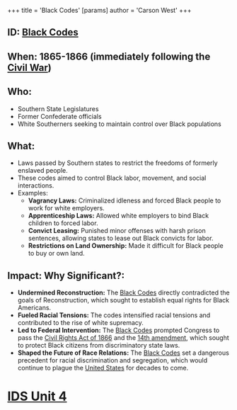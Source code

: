 +++
 title = 'Black Codes'
[params]
	author = 'Carson West'
+++
## ID: [Black Codes](./../black-codes/) 
## When: 1865-1866 (immediately following the [Civil War](./../civil-war/))

## Who: 
* Southern State Legislatures 
* Former Confederate officials
* White Southerners seeking to maintain control over Black populations

## What: 
* Laws passed by Southern states to restrict the freedoms of formerly enslaved people.
* These codes aimed to control Black labor, movement, and social interactions.
* Examples:
    * **Vagrancy Laws:**  Criminalized idleness and forced Black people to work for white employers.
    * **Apprenticeship Laws:** Allowed white employers to bind Black children to forced labor.
    * **Convict Leasing:** Punished minor offenses with harsh prison sentences, allowing states to lease out Black convicts for labor.
    * **Restrictions on Land Ownership:** Made it difficult for Black people to buy or own land.

## Impact: Why Significant?: 
* **Undermined Reconstruction:** The [Black Codes](./../black-codes/) directly contradicted the goals of Reconstruction, which sought to establish equal rights for Black Americans.
* **Fueled Racial Tensions:** The codes intensified racial tensions and contributed to the rise of white supremacy.
* **Led to Federal Intervention:** The [Black Codes](./../black-codes/) prompted Congress to pass the [Civil Rights Act of 1866](./../civil-rights-act-of-1866/) and the [14th amendment](./../14th-amendment/), which sought to protect Black citizens from discriminatory state laws.
* **Shaped the Future of Race Relations:** The [Black Codes](./../black-codes/) set a dangerous precedent for racial discrimination and segregation, which would continue to plague the [United States](./../united-states/) for decades to come. 

# [IDS Unit 4](./../ids-unit-4/)